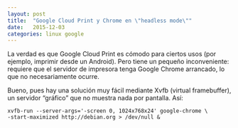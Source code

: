 ```yaml
---
layout: post
title:  "Google Cloud Print y Chrome en \"headless mode\""
date:   2015-12-03
categories: linux google
---
```


La verdad es que Google Cloud Print es cómodo para ciertos usos (por ejemplo, imprimir desde un Android). Pero tiene un pequeño inconveniente: requiere que el servidor de impresora tenga Google Chrome arrancado, lo que no necesariamente ocurre.

Bueno, pues hay una solución muy fácil mediante Xvfb (virtual framebuffer), un servidor “gráfico” que no muestra nada por pantalla. Así:

```
xvfb-run --server-args='-screen 0, 1024x768x24' google-chrome \
-start-maximized http://debian.org > /dev/null &
```
